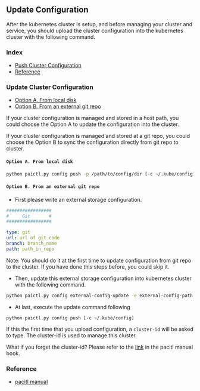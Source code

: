 <!--
  Copyright (c) Microsoft Corporation
  All rights reserved.

  MIT License

  Permission is hereby granted, free of charge, to any person obtaining a copy of this software and associated
  documentation files (the "Software"), to deal in the Software without restriction, including without limitation
  the rights to use, copy, modify, merge, publish, distribute, sublicense, and/or sell copies of the Software, and
  to permit persons to whom the Software is furnished to do so, subject to the following conditions:
  The above copyright notice and this permission notice shall be included in all copies or substantial portions of the Software.

  THE SOFTWARE IS PROVIDED *AS IS*, WITHOUT WARRANTY OF ANY KIND, EXPRESS OR IMPLIED, INCLUDING
  BUT NOT LIMITED TO THE WARRANTIES OF MERCHANTABILITY, FITNESS FOR A PARTICULAR PURPOSE AND
  NONINFRINGEMENT. IN NO EVENT SHALL THE AUTHORS OR COPYRIGHT HOLDERS BE LIABLE FOR ANY CLAIM,
  DAMAGES OR OTHER LIABILITY, WHETHER IN AN ACTION OF CONTRACT, TORT OR OTHERWISE, ARISING FROM,
  OUT OF OR IN CONNECTION WITH THE SOFTWARE OR THE USE OR OTHER DEALINGS IN THE SOFTWARE.
-->

## Update Configuration

After the kubernetes cluster is setup, and before managing your cluster and service, you should upload the cluster configuration into the kubernetes cluster with the following command.

### Index

- [Push Cluster Configuration](#push_cfg)
- [Reference](#refer)

### Update Cluster Configuration <a name="push_cfg"></a>

- [Option A. From local disk](#local_disk)
- [Option B. From an external git repo](#git_repo)


If your cluster configuration is managed and stored in a host path, you could choose the Option A to update the configuration into the cluster.

If your cluster configuration is managed and stored at a git repo, you could choose the Option B to sync the configuration directly from git repo to cluster.

#### ```Option A. From local disk``` <a name="local_disk"></a>
```bash
python paictl.py config push -p /path/to/config/dir [-c ~/.kube/config]
```


#### ```Option B. From an external git repo``` <a name="git_repo"></a>

- First please write an external storage configuration.
```YAML
#################
#     Git       #
#################

type: git
url: url of git code
branch: branch_name
path: path_in_repo
```

Note: You should do it at the first time to update configuration from git repo to the cluster. If you have done this steps before, you could skip it.


- Then, update this external storage configuration into kubernetes cluster with the following command.

```bash
python paictl.py config external-config-update -e external-config-path [ -c ~/.kube/config ]
```

- At last, execute the update command following

```
python paictl.py config push [-c ~/.kube/config]
```


If this the first time that you upload configuration, a ```cluster-id``` will be asked to type. The cluster-id is used to manage this cluster.

What if you forget the cluster-id? Please refer to the [link](../../paictl/paictl-manual.md#Config_Id) in the pacitl manual book.


### Reference <a name="refer"></a>

- [pacitl manual](../../paictl/paictl-manual.md)
